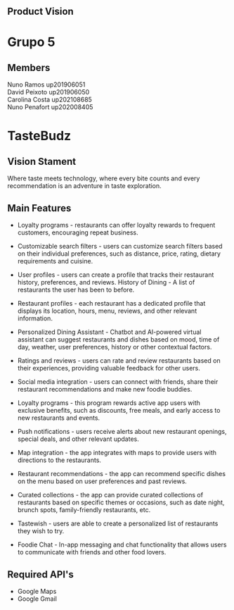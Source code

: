 
## Product Vision

# Grupo 5

## Members

Nuno Ramos up201906051  
David Peixoto up201906050  
Carolina Costa up202108685  
Nuno Penafort up202008405


# TasteBudz

## Vision Stament

Where taste meets technology, where every bite counts and every recommendation is an adventure in taste exploration.

## Main Features

- Loyalty programs - restaurants can offer loyalty rewards to frequent customers, encouraging repeat business.

- Customizable search filters - users can customize search filters based on their individual preferences, such as distance, price, rating, dietary requirements and cuisine.

- User profiles - users can create a profile that tracks their restaurant history, preferences, and reviews.
History of Dining - A list of restaurants the user has been to before.

- Restaurant profiles - each restaurant has a dedicated profile that displays its location, hours, menu, reviews, and other relevant information.

- Personalized Dining Assistant - Chatbot and AI-powered virtual assistant can suggest restaurants and dishes based on mood, time of day, weather, user preferences, history or other contextual factors.

- Ratings and reviews - users can rate and review restaurants based on their experiences, providing valuable feedback for other users.

- Social media integration - users can connect with friends, share their restaurant recommendations and make new foodie buddies.

- Loyalty programs - this program rewards active app users with exclusive benefits, such as discounts, free meals, and early access to new restaurants and events.

- Push notifications - users receive alerts about new restaurant openings, special deals, and other relevant updates.

- Map integration - the app integrates with maps to provide users with directions to the restaurants.

- Restaurant recommendations - the app can recommend specific dishes on the menu based on user preferences and past reviews.

- Curated collections - the app can provide curated collections of restaurants based on specific themes or occasions, such as date night, brunch spots, family-friendly restaurants, etc.

- Tastewish - users are able to create a personalized list of restaurants they wish to try.

- Foodie Chat - In-app messaging and chat functionality that allows users to communicate with friends and other food lovers.

## Required API's

- Google Maps
- Google Gmail
